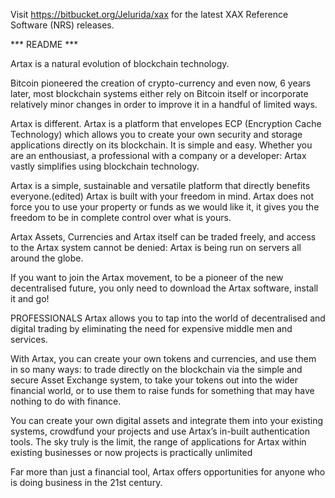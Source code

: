 Visit https://bitbucket.org/Jelurida/xax for the latest XAX Reference Software (NRS) releases.

*** README ***

Artax is a natural evolution of blockchain technology.

Bitcoin pioneered the creation of crypto-currency and even now, 6 years later, most blockchain systems either rely on Bitcoin itself or incorporate relatively minor changes in order to improve it in a handful of limited ways.

Artax is different. Artax is a platform that envelopes ECP (Encryption Cache Technology) which allows you to create your own security and storage applications directly on its blockchain. It is simple and easy. Whether you are an enthousiast, a professional with a company or a developer: Artax vastly simplifies using blockchain technology.

Artax is a simple, sustainable and versatile platform that directly benefits everyone.(edited)
Artax is built with your freedom in mind. Artax does not force you to use your property or funds as we would like it, it gives you the freedom to be in complete control over what is yours.

Artax Assets, Currencies and Artax itself can be traded freely, and access to the Artax system cannot be denied: Artax is being run on servers all around the globe.

If you want to join the Artax movement, to be a pioneer of the new decentralised future, you only need to download the Artax software, install it and go!

PROFESSIONALS
Artax allows you to tap into the world of decentralised and digital trading by eliminating the need for expensive middle men and services.

With Artax, you can create your own tokens and currencies, and use them in so many ways: to trade directly on the blockchain via the simple and secure Asset Exchange system, to take your tokens out into the wider financial world, or to use them to raise funds for something that may have nothing to do with finance.

You can create your own digital assets and integrate them into your existing systems, crowdfund your projects and use Artax’s in-built authentication tools. The sky truly is the limit, the range of applications for Artax within existing businesses or now projects is practically unlimited

Far more than just a financial tool, Artax offers opportunities for anyone who is doing business in the 21st century.
